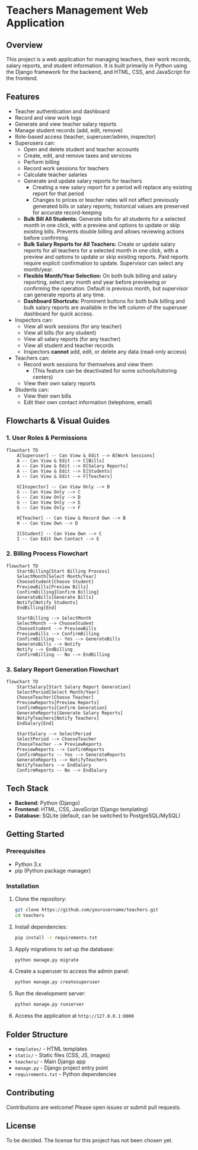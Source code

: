 # Teachers Management Web Application

## Overview

This project is a web application for managing teachers, their work records, salary reports, and student information. It is built primarily in Python using the Django framework for the backend, and HTML, CSS, and JavaScript for the frontend.

## Features

- Teacher authentication and dashboard
- Record and view work logs 
- Generate and view teacher salary reports
- Manage student records (add, edit, remove)
- Role-based access (teacher, superuser/admin, inspector)
- Superusers can:
  - Open and delete student and teacher accounts
  - Create, edit, and remove taxes and services
  - Perform billing
  - Record work sessions for teachers
  - Calculate teacher salaries
  - Generate and update salary reports for teachers
    - Creating a new salary report for a period will replace any existing report for that period
    - Changes to prices or teacher rates will not affect previously generated bills or salary reports; historical values are preserved for accurate record-keeping
  - **Bulk Bill All Students:** Generate bills for all students for a selected month in one click, with a preview and options to update or skip existing bills. Prevents double billing and allows reviewing actions before confirming.
  - **Bulk Salary Reports for All Teachers:** Create or update salary reports for all teachers for a selected month in one click, with a preview and options to update or skip existing reports. Paid reports require explicit confirmation to update. Supervisor can select any month/year.
  - **Flexible Month/Year Selection:** On both bulk billing and salary reporting, select any month and year before previewing or confirming the operation. Default is previous month, but supervisor can generate reports at any time.
  - **Dashboard Shortcuts:** Prominent buttons for both bulk billing and bulk salary reports are available in the left column of the superuser dashboard for quick access.
- Inspectors can:
  - View all work sessions (for any teacher)
  - View all bills (for any student)
  - View all salary reports (for any teacher)
  - View all student and teacher records
  - Inspectors **cannot** add, edit, or delete any data (read-only access)
- Teachers can:
  - Record work sessions for themselves and view them
    - (This feature can be deactivated for some schools/tutoring centers)
  - View their own salary reports
- Students can:
  - View their own bills
  - Edit their own contact information (telephone, email)

## Flowcharts & Visual Guides

### 1. User Roles & Permissions

```mermaid
flowchart TD
    A[Superuser] -- Can View & Edit --> B[Work Sessions]
    A -- Can View & Edit --> C[Bills]
    A -- Can View & Edit --> D[Salary Reports]
    A -- Can View & Edit --> E[Students]
    A -- Can View & Edit --> F[Teachers]
    
    G[Inspector] -- Can View Only --> B
    G -- Can View Only --> C
    G -- Can View Only --> D
    G -- Can View Only --> E
    G -- Can View Only --> F
    
    H[Teacher] -- Can View & Record Own --> B
    H -- Can View Own --> D
    
    I[Student] -- Can View Own --> C
    I -- Can Edit Own Contact --> E
```

### 2. Billing Process Flowchart

```mermaid
flowchart TD
    StartBilling[Start Billing Process]
    SelectMonth[Select Month/Year]
    ChooseStudent[Choose Student]
    PreviewBills[Preview Bills]
    ConfirmBilling{Confirm Billing}
    GenerateBills[Generate Bills]
    Notify[Notify Students]
    EndBilling[End]

    StartBilling --> SelectMonth
    SelectMonth --> ChooseStudent
    ChooseStudent --> PreviewBills
    PreviewBills --> ConfirmBilling
    ConfirmBilling -- Yes --> GenerateBills
    GenerateBills --> Notify
    Notify --> EndBilling
    ConfirmBilling -- No --> EndBilling
  ```

### 3. Salary Report Generation Flowchart

```mermaid
flowchart TD
    StartSalary[Start Salary Report Generation]
    SelectPeriod[Select Month/Year]
    ChooseTeacher[Choose Teacher]
    PreviewReports[Preview Reports]
    ConfirmReports{Confirm Generation}
    GenerateReports[Generate Salary Reports]
    NotifyTeachers[Notify Teachers]
    EndSalary[End]

    StartSalary --> SelectPeriod
    SelectPeriod --> ChooseTeacher
    ChooseTeacher --> PreviewReports
    PreviewReports --> ConfirmReports
    ConfirmReports -- Yes --> GenerateReports
    GenerateReports --> NotifyTeachers
    NotifyTeachers --> EndSalary
    ConfirmReports -- No --> EndSalary
```

## Tech Stack

- **Backend:** Python (Django)
- **Frontend:** HTML, CSS, JavaScript (Django templating)
- **Database:** SQLite (default, can be switched to PostgreSQL/MySQL)

## Getting Started

### Prerequisites

- Python 3.x
- pip (Python package manager)

### Installation

1. Clone the repository:
   ```bash
   git clone https://github.com/yourusername/teachers.git
   cd teachers
   ```

2. Install dependencies:
   ```bash
   pip install -r requirements.txt
   ```

3. Apply migrations to set up the database:
   ```bash
   python manage.py migrate
   ```

4. Create a superuser to access the admin panel:
   ```bash
   python manage.py createsuperuser
   ```

5. Run the development server:
   ```bash
   python manage.py runserver
   ```

6. Access the application at `http://127.0.0.1:8000`

## Folder Structure

- `templates/` - HTML templates
- `static/` - Static files (CSS, JS, images)
- `teachers/` - Main Django app
- `manage.py` - Django project entry point
- `requirements.txt` - Python dependencies

## Contributing

Contributions are welcome! Please open issues or submit pull requests.

## License

To be decided. The license for this project has not been chosen yet.
